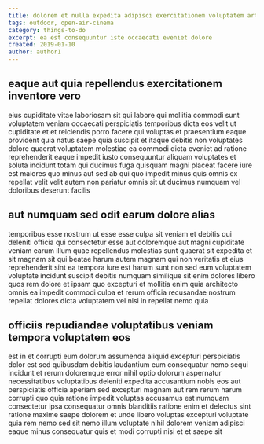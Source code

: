 ```yaml
---
title: dolorem et nulla expedita adipisci exercitationem voluptatem article 4241
tags: outdoor, open-air-cinema
category: things-to-do
excerpt: ea est consequuntur iste occaecati eveniet dolore
created: 2019-01-10
author: author1
---
```


## eaque aut quia repellendus exercitationem inventore vero

eius cupiditate vitae laboriosam sit qui labore qui mollitia commodi sunt voluptatem veniam occaecati perspiciatis temporibus dicta eos velit ut cupiditate et et reiciendis porro facere qui voluptas et praesentium eaque provident quia natus saepe quia suscipit et itaque debitis non voluptates dolore quaerat voluptatem molestiae ea commodi dicta eveniet ad ratione reprehenderit eaque impedit iusto consequuntur aliquam voluptates et soluta incidunt totam qui ducimus fuga quisquam magni placeat facere iure est maiores quo minus aut sed ab qui quo impedit minus quis omnis ex repellat velit velit autem non pariatur omnis sit ut ducimus numquam vel doloribus deserunt facilis

## aut numquam sed odit earum dolore alias

temporibus esse nostrum ut esse esse culpa sit veniam et debitis qui deleniti officia qui consectetur esse aut doloremque aut magni cupiditate veniam earum illum quae repellendus molestias sunt quaerat sit expedita et sit magnam sit qui beatae harum autem magnam qui non veritatis et eius reprehenderit sint ea tempora iure est harum sunt non sed eum voluptatem voluptate incidunt suscipit debitis numquam similique sit enim dolores libero quos rem dolore et ipsam quo excepturi et mollitia enim quia architecto omnis ea impedit commodi culpa et rerum officia recusandae nostrum repellat dolores dicta voluptatem vel nisi in repellat nemo quia

## officiis repudiandae voluptatibus veniam tempora voluptatem eos

est in et corrupti eum dolorum assumenda aliquid excepturi perspiciatis dolor est sed quibusdam debitis laudantium eum consequatur nemo sequi incidunt et rerum doloremque error nihil optio dolorum aspernatur necessitatibus voluptatibus deleniti expedita accusantium nobis eos aut perspiciatis officia aperiam sed excepturi magnam aut rem rerum harum corrupti quo quia ratione impedit voluptas accusamus est numquam consectetur ipsa consequatur omnis blanditiis ratione enim et delectus sint ratione maxime saepe dolorem et unde libero voluptas excepturi voluptate quia rem nemo sed sit nemo illum voluptate nihil dolorem veniam adipisci eaque minus consequatur quis et modi corrupti nisi et et saepe sit
